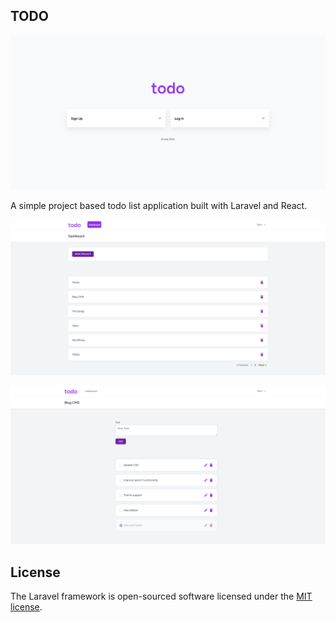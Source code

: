 ## TODO

<p align="center"><img src="/public/screenshots/screenshot.png" width="800" alt="Screenshot"></p>

A simple project based todo list application built with Laravel and React.

<p align="center"><img src="/public/screenshots/screenshot2.png" width="800" alt="Screenshot"></p>

<p align="center"><img src="/public/screenshots/screenshot3.png" width="800" alt="Screenshot"></p>

## License

The Laravel framework is open-sourced software licensed under the [MIT license](https://opensource.org/licenses/MIT).
